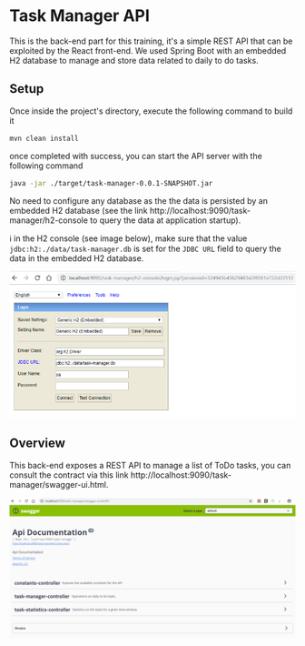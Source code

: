 # Task Manager API
This is the back-end part for this training, it's a simple REST API that can be exploited by the React front-end. We used Spring Boot with an embedded H2 database to manage and store data related to daily to do tasks.

## Setup
Once inside the project's directory, execute the following command to build it
``` Bash
mvn clean install
```
once completed with success, you can start the API server with the following command
``` Bash
java -jar ./target/task-manager-0.0.1-SNAPSHOT.jar
```
No need to configure any database as the the data is persisted by an embedded H2 database (see the link http://localhost:9090/task-manager/h2-console to query the data at application startup).

:information_source: in the H2 console (see image below), make sure that the value `jdbc:h2:./data/task-manager.db` is set for the `JDBC URL` field to query the  data in the embedded H2 database.

![alt text](./images/H2Console.png "H2 console")

## Overview
This back-end exposes a REST API to manage a list of ToDo tasks, you can consult the contract via this link http://localhost:9090/task-manager/swagger-ui.html.

![alt text](./images/Swagger.png "Swagger")
